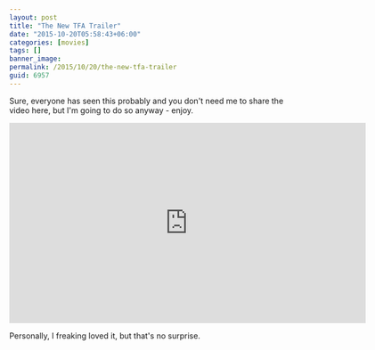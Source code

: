 ```yaml
---
layout: post
title: "The New TFA Trailer"
date: "2015-10-20T05:58:43+06:00"
categories: [movies]
tags: []
banner_image: 
permalink: /2015/10/20/the-new-tfa-trailer
guid: 6957
---
```


Sure, everyone has seen this probably and you don't need me to share the video here, but I'm going to do so anyway - enjoy. 

<iframe width="640" height="360" src="https://www.youtube.com/embed/sGbxmsDFVnE" frameborder="0" allowfullscreen></iframe>

Personally, I freaking loved it, but that's no surprise.